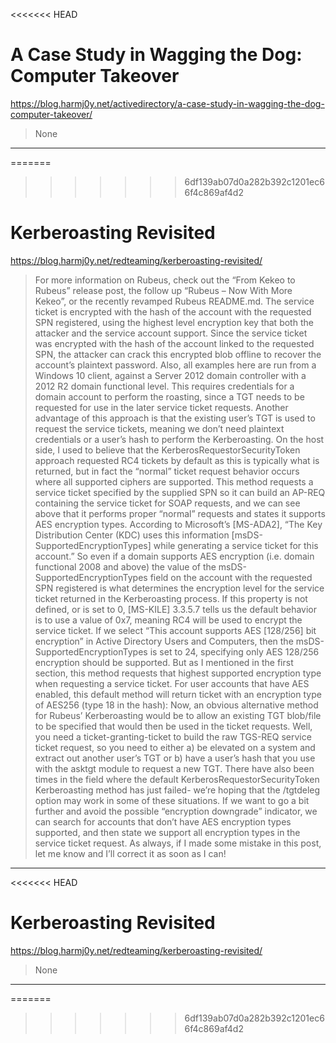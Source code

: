 <<<<<<< HEAD
# A Case Study in Wagging the Dog: Computer Takeover

https://blog.harmj0y.net/activedirectory/a-case-study-in-wagging-the-dog-computer-takeover/
<blockquote>
None
</blockquote>

---

=======
>>>>>>> 6df139ab07d0a282b392c1201ec66f4c869af4d2
# Kerberoasting Revisited

https://blog.harmj0y.net/redteaming/kerberoasting-revisited/
<blockquote>
For more information on Rubeus, check out the “From Kekeo to Rubeus” release post, the follow up “Rubeus – Now With More Kekeo”, or the recently revamped Rubeus README.md. The service ticket is encrypted with the hash of the account with the requested SPN registered, using the highest level encryption key that both the attacker and the service account support. Since the service ticket was encrypted with the hash of the account linked to the requested SPN, the attacker can crack this encrypted blob offline to recover the account’s plaintext password. Also, all examples here are run from a Windows 10 client, against a Server 2012 domain controller with a 2012 R2 domain functional level. This requires credentials for a domain account to perform the roasting, since a TGT needs to be requested for use in the later service ticket requests. Another advantage of this approach is that the existing user’s TGT is used to request the service tickets, meaning we don’t need plaintext credentials or a user’s hash to perform the Kerberoasting. On the host side, I used to believe that the KerberosRequestorSecurityToken approach requested RC4 tickets by default as this is typically what is returned, but in fact the “normal” ticket request behavior occurs where all supported ciphers are supported. This method requests a service ticket specified by the supplied SPN so it can build an AP-REQ containing the service ticket for SOAP requests, and we can see above that it performs proper “normal” requests and states it supports AES encryption types. According to Microsoft’s [MS-ADA2], “The Key Distribution Center (KDC) uses this information [msDS-SupportedEncryptionTypes] while generating a service ticket for this account.” So even if a domain supports AES encryption (i.e. domain functional 2008 and above) the value of the msDS-SupportedEncryptionTypes field on the account with the requested SPN registered is what determines the encryption level for the service ticket returned in the Kerberoasting process. If this property is not defined, or is set to 0, [MS-KILE] 3.3.5.7 tells us the default behavior is to use a value of 0x7, meaning RC4 will be used to encrypt the service ticket. If we select “This account supports AES [128/256] bit encryption” in Active Directory Users and Computers, then the msDS-SupportedEncryptionTypes is set to 24, specifying only AES 128/256 encryption should be supported. But as I mentioned in the first section, this method requests that highest supported encryption type when requesting a service ticket. For user accounts that have AES enabled, this default method will return ticket with an encryption type of AES256 (type 18 in the hash): Now, an obvious alternative method for Rubeus’ Kerberoasting would be to allow an existing TGT blob/file to be specified that would then be used in the ticket requests. Well, you need a ticket-granting-ticket to build the raw TGS-REQ service ticket request, so you need to either a) be elevated on a system and extract out another user’s TGT or b) have a user’s hash that you use with the asktgt module to request a new TGT. There have also been times in the field where the default KerberosRequestorSecurityToken Kerberoasting method has just failed- we’re hoping that the /tgtdeleg option may work in some of these situations. If we want to go a bit further and avoid the possible “encryption downgrade” indicator, we can search for accounts that don’t have AES encryption types supported, and then state we support all encryption types in the service ticket request. As always, if I made some mistake in this post, let me know and I’ll correct it as soon as I can!
</blockquote>

---

<<<<<<< HEAD
# Kerberoasting Revisited

https://blog.harmj0y.net/redteaming/kerberoasting-revisited/
<blockquote>
None
</blockquote>

---

=======
>>>>>>> 6df139ab07d0a282b392c1201ec66f4c869af4d2
